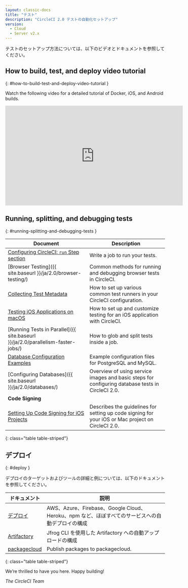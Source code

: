 ```yaml
---
layout: classic-docs
title: "テスト"
description: "CircleCI 2.0 テストの自動化セットアップ"
version:
  - Cloud
  - Server v2.x
---
```


テストのセットアップ方法については、以下のビデオとドキュメントを参照してください。

## How to build, test, and deploy video tutorial
{: #how-to-build-test-and-deploy-video-tutorial }

Watch the following video for a detailed tutorial of Docker, iOS, and Android builds.
<div class="video-wrapper">
  <iframe width="560" height="315" src="https://www.youtube.com/embed/Qp-BA9e0TnA" frameborder="0" allowfullscreen></iframe>
</div>

## Running, splitting, and debugging tests
{: #running-splitting-and-debugging-tests }

| Document                                                                        | Description                                                                                       |
| ------------------------------------------------------------------------------- | ------------------------------------------------------------------------------------------------- |
| <a href="{{ site.baseurl }}/ja/2.0/configuration-reference/#run">Configuring CircleCI: `run` Step section</a>                                                       | Write a job to run your tests.                                                                    |
| [Browser Testing]({{ site.baseurl }}/ja/2.0/browser-testing/)                   | Common methods for running and debugging browser tests in CircleCI.                               |
| <a href="{{ site.baseurl }}/ja/2.0/collect-test-data/">Collecting Test Metadata</a>                                                       | How to set up various common test runners in your CircleCI configuration.                         |
| <a href="{{ site.baseurl }}/ja/2.0/testing-ios/">Testing iOS Applications on macOS</a>                                                       | How to set up and customize testing for an iOS application with CircleCI.                         |
| [Running Tests in Parallel]({{ site.baseurl }}/ja/2.0/parallelism-faster-jobs/) | How to glob and split tests inside a job.                                                         |
| <a href="{{ site.baseurl }}/ja/2.0/postgres-config/">Database Configuration Examples</a>                                                       | Example configuration files for PostgreSQL and MySQL.                                             |
| [Configuring Databases]({{ site.baseurl }}/ja/2.0/databases/)                   | Overview of using service images and basic steps for configuring database tests in CircleCI 2.0.  |
| **Code Signing**                                                                |                                                                                                   |
| <a href="{{ site.baseurl }}/ja/2.0/ios-codesigning/">Setting Up Code Signing for iOS Projects</a>                                                       | Describes the guidelines for setting up code signing for your iOS or Mac project on CircleCI 2.0. |
{: class="table table-striped"}

## デプロイ
{: #deploy }

デプロイのターゲットおよびツールの詳細と例については、以下のドキュメントを参照してください。

| ドキュメント                    | 説明                                                                  |
| ------------------------- | ------------------------------------------------------------------- |
| <a href="{{ site.baseurl }}/ja/2.0/deployment-integrations/">デプロイ</a> | AWS、Azure、Firebase、Google Cloud、Heroku、npm など、ほぼすべてのサービスへの自動デプロイの構成 |
| <a href="{{ site.baseurl }}/ja/2.0/artifactory/">Artifactory</a> | Jfrog CLI を使用した Artifactory への自動アップロードの構成                           |
| <a href="{{ site.baseurl }}/ja/2.0/packagecloud/">packagecloud</a> | Publish packages to packagecloud.                                   |
{: class="table table-striped"}

We’re thrilled to have you here. Happy building!

_The CircleCI Team_
